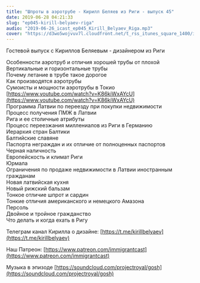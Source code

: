 ```yaml
---
title: "Шпроты в аэротрубе - Кирилл Беляев из Риги - выпуск 45"
date: 2019-06-28 04:21:33
slug: "ep045-kirill-belyaev-riga"
audio: "2019-06-26_icast_ep045_Kirill_Belyaev_Riga.mp3"
cover: "https://d3wo5wojvuv7l.cloudfront.net/t_rss_itunes_square_1400/images.spreaker.com/original/d20daaa729fc8cae11f6717f5c961b50.jpg"
---
```

Гостевой выпуск с Кириллов Беляевым - дизайнером из Риги  
  
Особенности аэротруб и отличия хорошей трубы от плохой  
Вертикальные и горизонтальные трубы  
Почему летание в трубе такое дорогое  
Как производятся аэротрубы  
Сумоисты и мощности аэротрубы в Токио [https://www.youtube.com/watch?v=K86kiWxAYcU](https://www.youtube.com/watch?v=K86kiWxAYcU)  
Программа Латвии по переезду при покупки недвижимости  
Процесс получения ПМЖ в Латвии  
Рига и ее столичные атрибуты  
Процесс переезжания миллениалов из Риги в Германию  
Иерархия стран Балтики  
Балтийские славяне  
Паспорта неграждан и их отличие от полноценных паспортов  
Черная наличность  
Европейскость и климат Риги  
Юрмала  
Ограничения по продаже недвижимости в Латвии иностранным гражданам  
Новая латвийская кухня  
Новый рижский бальзам  
Тонкое отличие шпрот и сардин  
Тонкие отличия американского и немецкого Амазона  
Персоль  
Двойное и тройное гражданство  
Что делать и когда ехать в Ригу  
  
Телеграм канал Кирилла о дизайне: [https://t.me/kirillbelyaev](https://t.me/kirillbelyaev)  
  
Наш Патреон: [https://www.patreon.com/immigrantcast](https://www.patreon.com/immigrantcast)  
  
Музыка в эпизоде [https://soundcloud.com/projectroyal/gosh](https://soundcloud.com/projectroyal/gosh)
